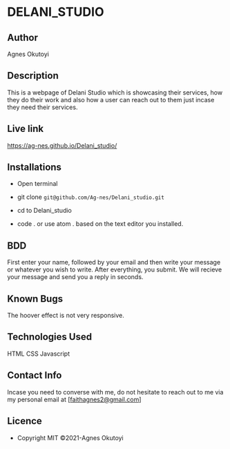 # DELANI_STUDIO

## Author
  Agnes Okutoyi

## Description
This is a webpage of Delani Studio which is showcasing their services, how they do their work and also how a user can reach out to them just incase they need  their services.

## Live link 
https://ag-nes.github.io/Delani_studio/
  
## Installations
* Open terminal

* git clone ```git@github.com/Ag-nes/Delani_studio.git```

* cd to Delani_studio

* code . or use atom . based on the text editor you installed.

## BDD
First enter your name, followed by your email and then write your message or whatever you wish to write.
After everything, you submit.
We will recieve your message and send you a reply in seconds.


## Known Bugs
The hoover effect is not very responsive.

## Technologies Used
HTML
CSS
Javascript

## Contact Info
Incase you need to converse with me, do not hesitate to reach out to me via my personal email at [faithagnes2@gmail.com]

## Licence 
* Copyright MIT ©2021-Agnes Okutoyi
